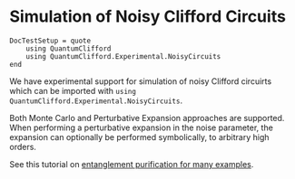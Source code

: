 # Simulation of Noisy Clifford Circuits

```@meta
DocTestSetup = quote
    using QuantumClifford
    using QuantumClifford.Experimental.NoisyCircuits
end
```

We have experimental support for simulation of noisy Clifford circuirts which can be imported with `using QuantumClifford.Experimental.NoisyCircuits`.

Both Monte Carlo and Perturbative Expansion approaches are supported. When performing a perturbative expansion in the noise parameter, the expansion can optionally be performed symbolically, to arbitrary high orders.

See this tutorial on [entanglement purification for many examples](https://github.com/Krastanov/QuantumClifford.jl/blob/master/docs/src/notebooks/Noisy_Circuits_Tutorial_with_Purification_Circuits.ipynb).